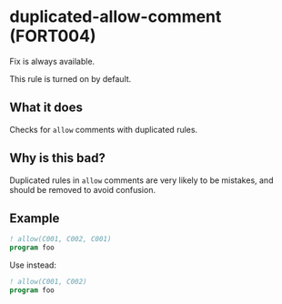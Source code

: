 # duplicated-allow-comment (FORT004)
Fix is always available.

This rule is turned on by default.

## What it does
Checks for `allow` comments with duplicated rules.

## Why is this bad?
Duplicated rules in `allow` comments are very likely to be mistakes, and
should be removed to avoid confusion.

## Example
```f90
! allow(C001, C002, C001)
program foo
```

Use instead:
```f90
! allow(C001, C002)
program foo
```
